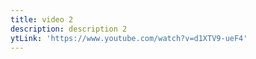 ```yaml
---
title: video 2
description: description 2
ytLink: 'https://www.youtube.com/watch?v=d1XTV9-ueF4'
---
```


